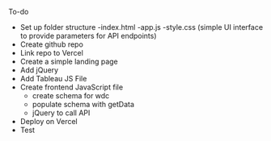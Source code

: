 ﻿To-do
- Set up folder structure
	-index.html	
	-app.js
	-style.css (simple UI interface to provide parameters for API endpoints)
- Create github repo 
- Link repo to Vercel
- Create a simple landing page
- Add jQuery
- Add Tableau JS File
- Create frontend JavaScript file
	- create schema for wdc 
	- populate schema with getData
	- jQuery to call API
- Deploy on Vercel
- Test